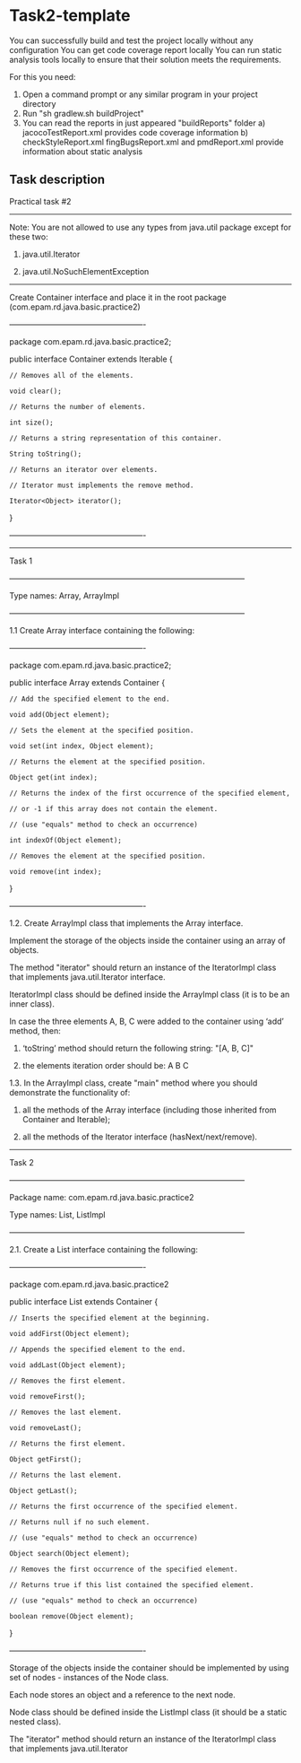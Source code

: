 # Task2-template

You can successfully build and test the project locally without any configuration
You can get code coverage report locally
You can run static analysis tools locally to ensure that their solution meets the requirements.

For this you need:
1) Open a command prompt or any similar program in your project directory
2) Run "sh gradlew.sh buildProject"
3) You can read the reports in just appeared "buildReports" folder
	a) jacocoTestReport.xml provides code coverage information
	b) checkStyleReport.xml fingBugsReport.xml and pmdReport.xml provide information about static analysis



## Task description 

Practical task #2

_______________________

Note: You are not allowed to use any types from java.util package except for these two:

1) java.util.Iterator

2) java.util.NoSuchElementException

_______________________

Create Container interface and place it in the root package (com.epam.rd.java.basic.practice2)

—————————————————-

package com.epam.rd.java.basic.practice2;

public interface Container extends Iterable<Object> {

    // Removes all of the elements. 

    void clear(); 

    // Returns the number of elements.  

    int size();    

    // Returns a string representation of this container.  

    String toString(); 

    // Returns an iterator over elements. 

    // Iterator must implements the remove method. 

    Iterator<Object> iterator(); 

}

—————————————————-

_______________________

Task 1

——————————————————————————————

Type names: Array, ArrayImpl

——————————————————————————————

1.1 Create Array interface containing the following:

—————————————————-

package com.epam.rd.java.basic.practice2;  

public interface Array extends Container {   

    // Add the specified element to the end.  

    void add(Object element);   

    // Sets the element at the specified position. 

    void set(int index, Object element);   

    // Returns the element at the specified position. 

    Object get(int index);  

    // Returns the index of the first occurrence of the specified element,  

    // or -1 if this array does not contain the element.  

    // (use "equals" method to check an occurrence)  

    int indexOf(Object element);  

    // Removes the element at the specified position.  

    void remove(int index); 

 

}

—————————————————-

1.2. Create ArrayImpl class that implements the Array interface.

Implement the storage of the objects inside the container using an array of objects.

The method "iterator" should return an instance of the IteratorImpl class that implements java.util.Iterator<Object> interface. 

IteratorImpl class should be defined inside the ArrayImpl class (it is to be an inner class).

In case the three elements A, B, C were added to the container using ‘add’ method, then:

1) ‘toString’ method should return the following string: "[A, B, C]"

2) the elements iteration order should be: A B C

1.3. In the ArrayImpl class, create "main" method where you should demonstrate the functionality of:

1) all the methods of the Array interface (including those inherited from Container and Iterable);

2) all the methods of the Iterator interface (hasNext/next/remove).

_______________________

Task 2

——————————————————————————————

Package name: com.epam.rd.java.basic.practice2

Type names: List, ListImpl

——————————————————————————————

2.1. Create a List interface containing the following: 

—————————————————-

package com.epam.rd.java.basic.practice2

public interface List extends Container { 

    // Inserts the specified element at the beginning.

    void addFirst(Object element); 

    // Appends the specified element to the end.

    void addLast(Object element);  

    // Removes the first element.  

    void removeFirst();  

    // Removes the last element. 

    void removeLast();  

    // Returns the first element.

    Object getFirst();   

    // Returns the last element.  

    Object getLast();  

    // Returns the first occurrence of the specified element.

    // Returns null if no such element. 

    // (use "equals" method to check an occurrence)  

    Object search(Object element);  

    // Removes the first occurrence of the specified element. 

    // Returns true if this list contained the specified element.

    // (use "equals" method to check an occurrence)  

    boolean remove(Object element); 

}

—————————————————-

Storage of the objects inside the container should be implemented by using set of nodes - instances of the Node class.

Each node stores an object and a reference to the next node.

Node class should be defined inside the ListImpl class (it should be a static nested class).

The "iterator" method should return an instance of the IteratorImpl class that implements java.util.Iterator<Object> interface.

The IteratorImpl class should be defined inside the ListImpl class (it should be an inner class).

In case the three elements A, B, C were added to the container using the "addLast" method, then:

1) toString method should return the following string "[A, B, C]"

2) the elements iteration order should be: A B C

2.3 In the ListImpl class, create "main" method where you should demonstrate the functionality of:

1) all the methods from the List interface (including those inherited from Container and Iterable);

2) all the methods of the Iterator interface (hasNext/next/remove).

_______________________

Task 3

——————————————————————————————

Type names: Queue, QueueImpl

——————————————————————————————

3.1.  Create Queue interface containing the following:

—————————————————-

public interface Queue extends Container {  

    // Appends the specified element to the end.  

    void enqueue(Object element);  

    // Removes the head.  

    Object dequeue();   

    // Returns the head. 

    Object top();  

}

—————————————————-

3.2. Create QueueImpl class that implements the Queue interface.

In case the three elements A, B, C were added to the container using the "enqueue" method, then:

1) toString method should return the following string "[A, B, C]”

2) the elements iteration order should be: A B C

3.3 In the QueueImpl class, create "main" method where you should demonstrate the functionality of:

1) all the methods from the Queue interface (including those inherited from Container and Interable);

2) all the methods of the Iterator interface (hasNext/next/remove).

_______________________

Task 4

——————————————————————————————

Type names: Stack, StackImpl

——————————————————————————————

4.1.  Create Stack interface containing the following:

—————————————————-

package com.epam.rd.java.basic.practice2; 

public interface Stack extends Container {   

    // Pushes the specified element onto the top.  

    void push(Object element);    

    // Removes and returns the top element. 

    Object pop();   

    // Returns the top element. 

    Object top();  

}

—————————————————-

4.2. Create StackImpl class that implements the Stack interface.

In case the three elements  A, B, C were added to the container using ‘push’ method , then:

1)   toString method should return the following string "[A, B, C]"

3) the elements iteration order should be: C B A

4.3. In the StackImpl class, create ‘main’ method where you should demonstrate the functionality of:

1) all the methods from the Stack interface (including those inherited from Container and Interable);

2) all the methods of the Iterator interface (hasNext/next/remove).

_______________________

Notes.

1. The result should be presented as a project named Practice2.

2. The root package for all the classes: com.epam.rd.java.basic.practice2
